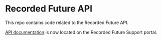 # Recorded Future API

This repo contains code related to the Recorded Future API.

[API documentation](https://support.recordedfuture.com/hc/en-us) is now located on the Recorded Future Support portal.

